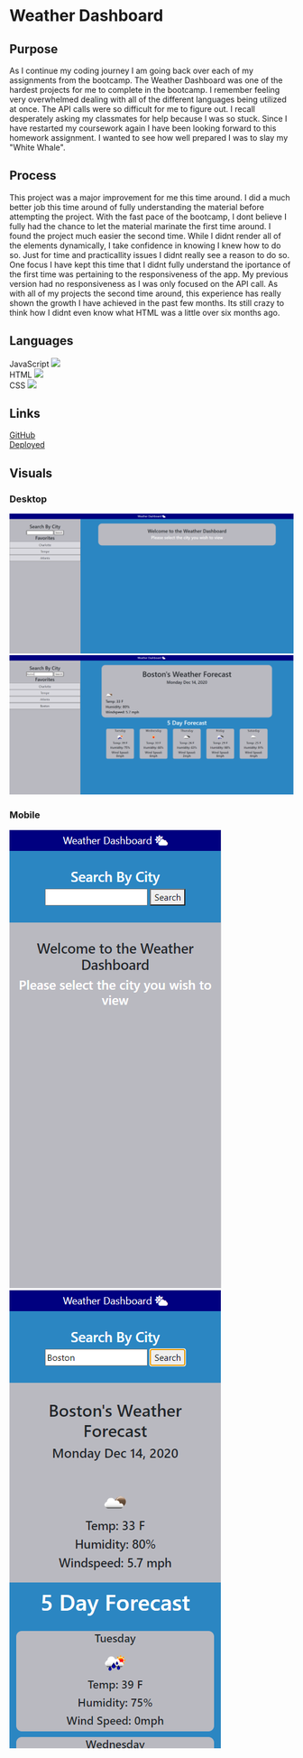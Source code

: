 # Weather Dashboard

## Purpose
As I continue my coding journey I am going back over each of my assignments from the bootcamp. The Weather Dashboard was one of the hardest projects for me to complete in the bootcamp. I remember feeling very overwhelmed dealing with all of the different languages being utilized at once. The API calls were so difficult for me to figure out. I recall desperately asking my classmates for help because I was so stuck. Since I have restarted my coursework again I have been looking forward to this homework assignment. I wanted to see how well prepared I was to slay my "White Whale".

## Process
This project was a major improvement for me this time around. I did a much better job this time around of fully understanding the material before attempting the project. With the fast pace of the bootcamp, I dont believe I fully had the chance to let the material marinate the first time around. I found the project much easier the second time. While I didnt render all of the elements dynamically, I take confidence in knowing I knew how to do so. Just for time and practicallity issues I didnt really see a reason to do so. One focus I have kept this time that I didnt fully understand the iportance of the first time was pertaining to the responsiveness of the app. My previous version had no responsiveness as I was only focused on the API call. As with all of my projects the second time around, this experience has really shown the growth I have achieved in the past few months. Its still crazy to think how I didnt even know what HTML was a little over six months ago.  

## Languages 
JavaScript <img src="https://progress-bar.dev/43">
<br>
HTML <img src="https://progress-bar.dev/34">
<br>
CSS <img src="https://progress-bar.dev/23">

## Links
[GitHub](https://github.com/sharkattack182/weather-dashboard)
<br>
[Deployed](https://sharkattack182.github.io/weather-dashboard/)

## Visuals
### Desktop
<img src="/imgs/full-home.PNG">
<br>
<img src="/imgs/full-result.PNG">

### Mobile
<img src="/imgs/mobile-home.PNG">
<br>
<img src="/imgs/mobile-result.PNG">

